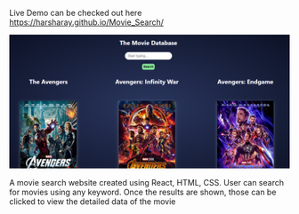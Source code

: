 Live Demo can be checked out here https://harsharay.github.io/Movie_Search/

![Website Preview](https://github.com/harsharay/Movie_Search/blob/master/movie_search.png)


A movie search website created using React, HTML, CSS. User can search for movies using any keyword. Once the results are shown, those can be clicked to view the detailed data of the movie
